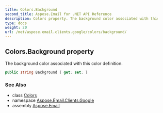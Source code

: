 ```yaml
---
title: Colors.Background
second_title: Aspose.Email for .NET API Reference
description: Colors property. The background color associated with this color definition
type: docs
weight: 20
url: /net/aspose.email.clients.google/colors/background/
---
```

## Colors.Background property

The background color associated with this color definition.

```csharp
public string Background { get; set; }
```

### See Also

* class [Colors](../)
* namespace [Aspose.Email.Clients.Google](../../colors/)
* assembly [Aspose.Email](../../../)


